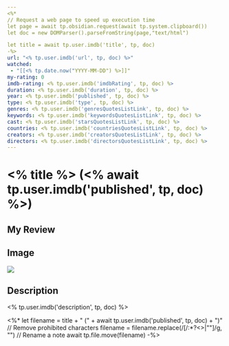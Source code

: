```yaml
---
<%*
// Request a web page to speed up execution time
let page = await tp.obsidian.request(await tp.system.clipboard())
let doc = new DOMParser().parseFromString(page,"text/html")

let title = await tp.user.imdb('title', tp, doc)
-%>
url: "<% tp.user.imdb('url', tp, doc) %>"
watched:
 - "[[<% tp.date.now("YYYY-MM-DD") %>]]"
my-rating: 0
imdb-rating: <% tp.user.imdb('imdbRating', tp, doc) %>
duration: <% tp.user.imdb('duration', tp, doc) %>
year: <% tp.user.imdb('published', tp, doc) %> 
type: <% tp.user.imdb('type', tp, doc) %>
genres: <% tp.user.imdb('genresQuotesListLink', tp, doc) %>
keywords: <% tp.user.imdb('keywordsQuotesListLink', tp, doc) %>
cast: <% tp.user.imdb('starsQuotesListLink', tp, doc) %>
countries: <% tp.user.imdb('countriesQuotesListLink', tp, doc) %>
creators: <% tp.user.imdb('creatorsQuotesListLink', tp, doc) %>
directors: <% tp.user.imdb('directorsQuotesListLink', tp, doc) %>
---
```

# <% title %> (<% await tp.user.imdb('published', tp, doc) %>)

## My Review



## Image

![](<% tp.user.imdb('image', tp, doc) %>)

## Description

<% tp.user.imdb('description', tp, doc) %>

<%*
let filename = title + " (" + await tp.user.imdb('published', tp, doc) + ")"
// Remove prohibited characters
filename = filename.replace(/[/\:*?<>|""]/g, "")
// Rename a note
await tp.file.move(filename)
-%>
